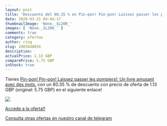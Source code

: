 ```yaml
---
layout: post
title: 'Descuento del 80.35 % en Pin-pon! Pin-pon! Laissez passer les pom'
date: 2020-03-21 04:44:17
thumbnailImage: 'None._SL200_'
images: [ 'None._SL200_' ]
comments: true
category: ofertas
author: ring
slug: 280344805X
description:
actualPrice: 1.13 GBP
comparePrice: 5.75 GBP
inStock: true
---
```


Tienes [Pin-pon! Pin-pon! Laissez passer les pompiers!: Un livre amusant avec des mots.](https://www.amazon.com/dp/280344805X/?tag=redken08-20) con un 80.35 % de descuento con precio de oferta de 1.13 GBP (original: 5.75 GBP) en el siguiente enlace!

[![](None._SL200_)](https://www.amazon.com/dp/280344805X/?tag=redken08-20)

[Accede a la oferta!!](https://www.amazon.com/dp/280344805X/?tag=redken08-20)

[Consulta otras ofertas en nuestro canal de telegram](https://t.me/s/ofertas25)
